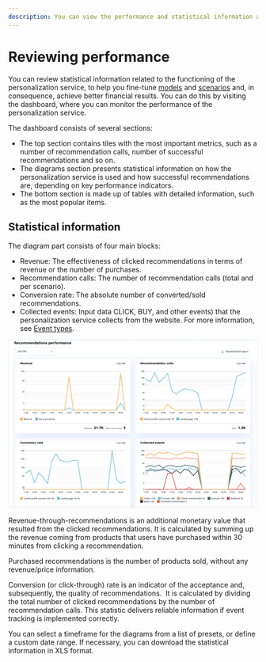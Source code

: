 ```yaml
---
description: You can view the performance and statistical information about the Personalization service in the Personalization dashboard.
---
```


# Reviewing performance

You can review statistical information related to the functioning of the personalization service, 
to help you fine-tune [models](recommendation_models.md) and [scenarios](scenarios.md) and, 
in consequence, achieve better financial results.
You can do this by visiting the dashboard, where you can monitor the performance 
of the personalization service.

The dashboard consists of several sections:

- The top section contains tiles with the most important metrics, such as a number of recommendation calls, number of successful recommendations and so on.
- The diagrams section presents statistical information on how the personalization service is used and how successful recommendations are, depending on key performance indicators.
- The bottom section is made up of tables with detailed information, such as the most popular items.

## Statistical information

The diagram part consists of four main blocks:

- Revenue:
    The effectiveness of clicked recommendations in terms of revenue or the number of purchases.
- Recommendation calls:
    The number of recommendation calls (total and per scenario).
- Conversion rate:
    The absolute number of converted/sold recommendations.
- Collected events:
    Input data CLICK, BUY, and other events) that the personalization service collects 
    from the website. 
    For more information, see [Event types](event_types.md).

![Diagrams on the dashboard](img/dashboard_statistics.png "Performance diagrams on the dashboard")

Revenue-through-recommendations is an additional monetary value that resulted from 
the clicked recommendations. 
It is calculated by summing up the revenue coming from products that users have purchased 
within 30 minutes from clicking a recommendation.

Purchased recommendations is the number of products sold, without any 
revenue/price information.

Conversion (or click-through) rate is an indicator of the acceptance and, subsequently, 
the quality of recommendations. 
It is calculated by dividing the total number of clicked recommendations by the number of 
recommendation calls. 
This statistic delivers reliable information if event tracking is implemented correctly.

You can select a timeframe for the diagrams from a list of presets, or define a custom date range.
If necessary, you can download the statistical information in XLS format.
